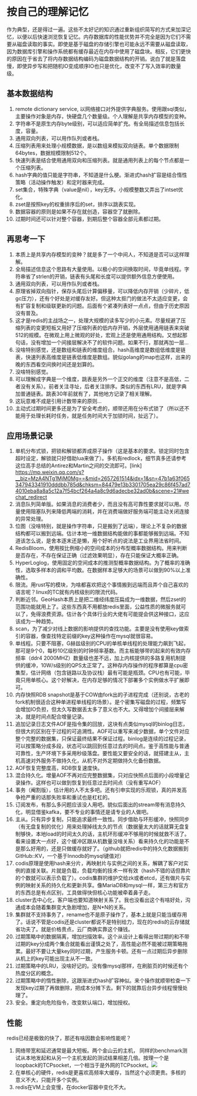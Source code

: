 # 按自己的理解记忆

作为典型，还是得过一遍。这些不太好记的知识通过重新组织简写的方式来加深记忆，以便以后快速浏览恢复记忆。内存数据库的性能优势并不完全是因为它们不需要从磁盘读取的事实。即使是基于磁盘的存储引擎也可能永远不需要从磁盘读取，因为数据库引擎和操作系统都有缓存最近在内存中使用了磁盘块。相反，它们更快的原因在于省去了将内存数据结构编码为磁盘数据结构的开销。说白了就是落盘慢，即使异步写和把随机IO变成顺序IO也只是优化，改变不了写入效率的数量级。

## 基本数据结构

1. remote dictionary service, 以网络接口对外提供字典服务。使用跟sql类似，主要操作对象是内存，快硬盘几个数量级。个人理解是共享内存模型的变种。
2. 字符串不是原生内存byte级别，可以适应简单扩充。有全局描述信息包括长度，容量。
3. 通用双向列表，可以用作队列或者栈。
4. 压缩列表用来处理小规模数据，是以数组来模拟双向链表。单个数据限制64bytes，数据规模限制512个。
5. 快速列表是结合使用通用双向和压缩列表。就是通用列表上的每个节点都是一个压缩列表。
6. hash字典的值只能是字符串，不知道是什么梗。渐进式hash扩容是结合惰性策略（活动操作触发）和定时器来完成。
7. set集合，特殊字典（value是nil），key无序。小规模整数又弄出了intset优化。
8. zset是按照key的权重排序后的set，排序以跳表实现。
9. 数据容器的原则是如果不存在就创造，容器空了就删除。
10. 过期时间还可以针对整个容器，到期后整个容器全部元素都过期。

## 再思考一下

1. 本质上是共享内存模型的变种？就是多了一个中间人，不知道是否可以这样理解。
2. 全局描述信息这个思路有大量使用。以极小的空间换取时间，毕竟单线程。字符串省了strlen的开销，链表有头尾和长度可以提供额外信息方便使用。
3. 通用双向列表，可以用作队列或者栈。
4. 原理省掉双向指针，保存头尾后计算偏移量，可以降低内存开销（少碎片，低gc压力），还有个好处是对缓存友好。但这种太抠门的做法不太适应变更，会有扩容复制和级联更新的问题。后面有个紧凑列表好一点点，但由于历史原因没有普及。
5. 这才是redis的主战场之一，处理大规模的读多写少的小元素。尽量规避了压缩列表的变更短板又用好了压缩列表的低内存开销，外层使用通用链表来突破512的规模。在微观上用上微观的好处，宏观上还是使用通用结构。又想起那句话，没有增加一个间接层解决不了的软件问题。如果不行，那就再加一层...
6. 没啥特别感觉，还是数组和链表的维度组合。hash高维度是数组低维度是链表，快速列表高维度是链表低维度是数组。貌似golang的map也这样，出来的晚的东西看空间换时间还是划算的。
7. 没啥特别感觉。
8. 可以理解成字典是一个维度，跳表是另外一个正交的维度（注意不是高低，二者没有关系）。前者关注寻址，后者关注排序。类似的东西有LRU，就是字典加普通链表。跳表30年前就有了，其他地方记录了相关理解。
9. 这玩意难不成是引用计数带来的原则...
10. 主动式过期时间更多还是为了安全考虑的，顺带还用在分布式锁了（所以还不能用于处理长耗时任务，就是任务时间大于加锁时间，扯远了）。

## 应用场景记录

1. 单机分布式锁，把锁和解锁都弄成原子操作（这是基本的要求。锁定同时包含超时设定，解锁就只好借助lua来做了）。多机有redlock，细节真多还请参考这位高手总结的Antirez和Martin之间的交流即可。[link] https://mp.weixin.qq.com/s?__biz=MzA4NTg1MjM0Mg==&mid=2657261514&idx=1&sn=47b1a63f065347943341910dddbb785d&chksm=84479e13b3301705ea29c86f457ad74010eba8a8a5c12a7f54bcf264a4a8c9d6adecbe32ad0b&scene=21#wechat_redirect
2. 消息队列简单版。如果消息的消费者少，而且没有高可靠性要求就可以用。尽量使用阻塞队列来降低两端的消耗，并在消费端做好服务端可能主动关闭连接的异常处理。
3. 位图（没啥特别，就是操作字符串，只是搬到了远端），理论上不复杂的数据结构都可以搬到远端。估计本地一维数据结构能做的事都能够搬到远端。不知道该怎么说，是舍本逐末还是懒，用个好听点的说法是工业界用法省时间。
4. RedisBloom，使用按比例缩小的空间成本的分布型概率数据结构。用来判断是否存在，不存在保证正确（过滤效果明显），存在只能保证大概率正确。
5. HyperLoglog，使用固定的空间成本的推测型概率数据结构。为了概率的准确性，选取多样本的调和平均数。在数据样本足够大的场景可以做到90%以上准确性。
6. 限流。用rust写的模块，为啥都喜欢把这个事情搬到远端而且弄个自己喜欢的语言呢？linux的TC就有内核级别的限流代码。
7. 判断近邻。GeoHash本质上是把二维经纬度压扁成为一维数据，然后zset的范围功能就用上了。这些东西真不用都放redis里面，公益性质的微服务就可以了，免得浪费资源。估计各个具体行业的大佬有可能提会供这种接口，这应该成为一种趋势。
8. scan，为了减少对线上数据的影响提供的查找功能。主要是没有使用key做索引的容器，像查找特定前缀的key这种操作在mysql就很容易。
9. 单线程。只要不阻塞，G赫兹级别的CPU的单核单线程的处理能力飙到飞起，那可是9个0，每秒10亿级别的时钟频率基数。而主板能够带的起来的有效内存频率（ddr4 2000MHZ）数量级也差不远，加上内核提供的多路复用机制提供的缓冲，10W/s级别的QPS太正常了。这种存内存操作的程序都算是cpu密集型，估计网络（包含链路以及协议栈）最有可能是瓶颈。CPU也有可能，毕竟只用单核心。这个好解决，在内存足够的情况下部署多个实例做水平扩展即可。
10. 内存快照RDB snapshot是基于COW由fork出的子进程完成（还别说，古老的fork机制很适合这种单进程单线程的场景）。是个密集写磁盘的过程，频繁写会增加IO负担，但太久写数据丢太多了意义也不大。又得增加个间接层来解决，就是时间点配合增量记录。
11. 追加记录日志文件AOF是指令集的回放，这块有点类似mysql的binlog日志，但很大的区别在于过程的可追溯性。AOF可以重写来减少数据，单个文件对应整个完整的数据集，只保证最终结果不保证过程。binlog是连续的过程记录，可以按策略分成多段，状态可以跳回到任意过去的时间点。鉴于高性能与普通可靠性，生产环境下多采用秒级落盘。要性能又要安全的话，就搭建主从，主机高速对外服务不做持久化，从机不对外定期做持久化备份数据。
12. AOF恢复完整度高，RDB恢复速度快。
13. 混合持久化。增量AOF不再对应完整数据集，只对应快照点后面的小段增量记录操作。这样也可以做到恢复到任意过去时间点（没有重写AOF）
14. 事务（阉割版），估计用的人不太多吧。还有引申实现的乐观锁，真的并发高争抢严重的话那失败率和重试也是杠杠的。
15. 订阅发布，有那么多问题应该没人用吧。貌似后面出的stream带有消息持久化，明显借鉴kafka，要不专业的事情还是请专业的人做吧。
16. 主从。只有异步复制，只能追求最终一致性。同步借助与环形缓冲，快照同步（有无盘复制的优化）用来处理掉线太久的节点（数据量太大的话就算无盘复制够快，本地load的时间太久的话，主机环形缓冲不够用的时候就救不活了。看来设置大一点好，这个缓冲区跟从机数量没啥关系）看来持久化的功能是不是那么好用的，还是只做缓存就好了。（github就把redis中的持久化数据搬到GitHub::KV，一个基于Innodb的mysql键值对）
17. codis原理是使用hash来分片，再映射片与实例之间的关系，解耦了客户对实例的直接关联。片就是负载，负载均衡的技术一样有效（hash不错的话但靠片的个数就可以表示负载了）。codis集群的维护交给zk或者etcd，还有做片与实例的映射关系的持久化和更新共享。像MariaDB和mysql一样，第三方和官方的东西总是有点区别，工具做得快但核心功能被牵着鼻子走。
18. cluster去中心化，客户端也要知道映射关系了。我也没看出这个有啥好处，沟通成本会随着集群变大急剧增加，是N*N的关系。
19. 集群就不支持事务了，rename也不是原子操作了，基本上就是只能当缓存用了。话说不管是codis还是cluster都说不是特别给力，现在的redis的云存储就省功夫了。就是价格贵点，云厂商确实靠这个赚钱。
20. 过期策略中的数据隔离，增加扫描效率。这个从设计上看得出带过期的和不带过期的key分成两个集合就能看出谨慎之处了，高性能必然不能被过期策略拖累。最好不要让大量key同时过期，产生服务卡顿。还有一点过期后异步删除从机上的key可能出现主从不一致。
21. 过期策略中的LRU，没啥好记的。没有像mysql那样，在刷脏页的时候还有个热度分区的概念。
22. 过期策略中的惰性删除，这跟渐进式hash扩容神似。来个操作就顺带检查一下发现key过期了再做删除，把成本分摊下去。剩下的就靠后台异步线程慢慢处理了。
23. 安全。重定向危险指令，改变默认端口，增加授权。

## 性能

redis已经是极致的快了，那还有啥因数会影响性能呢？

1. 网络带宽和延迟通常是最大短板。两个金山云的主机， 同样的benchmark测试从本地发起和从另一个主机发起的测试结果相差几倍。按理一个是loopback的TCPsocket，一个相当于是外网的TCPsocket。![](E:\lc\playround\thinking\images\redis_benchmark.png)
2. 在单核心的硬件，redis是更喜欢高频率大缓存，当然这个必须更贵。多核的意义不大，只能开多个实例。
3. redis在VM上会变慢，在docker容器中变化不大。
   